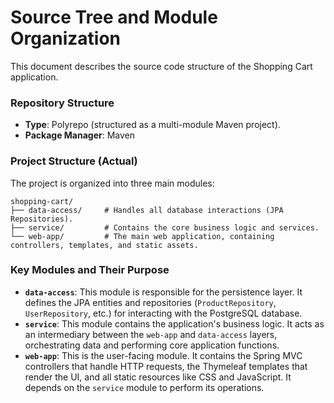 # Source Tree and Module Organization

This document describes the source code structure of the Shopping Cart application.

### Repository Structure

*   **Type**: Polyrepo (structured as a multi-module Maven project).
*   **Package Manager**: Maven

### Project Structure (Actual)

The project is organized into three main modules:

```text
shopping-cart/
├── data-access/     # Handles all database interactions (JPA Repositories).
├── service/         # Contains the core business logic and services.
└── web-app/         # The main web application, containing controllers, templates, and static assets.
```

### Key Modules and Their Purpose

*   **`data-access`**: This module is responsible for the persistence layer. It defines the JPA entities and repositories (`ProductRepository`, `UserRepository`, etc.) for interacting with the PostgreSQL database.
*   **`service`**: This module contains the application's business logic. It acts as an intermediary between the `web-app` and `data-access` layers, orchestrating data and performing core application functions.
*   **`web-app`**: This is the user-facing module. It contains the Spring MVC controllers that handle HTTP requests, the Thymeleaf templates that render the UI, and all static resources like CSS and JavaScript. It depends on the `service` module to perform its operations.
